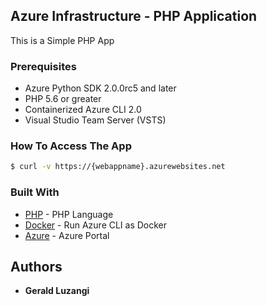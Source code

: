 ## Azure Infrastructure - PHP Application
This is a Simple PHP App

### Prerequisites

- Azure Python SDK 2.0.0rc5 and later
- PHP 5.6 or greater
- Containerized Azure CLI 2.0
- Visual Studio Team Server (VSTS)


### How To Access The App

```bash
$ curl -v https://{webappname}.azurewebsites.net
```

### Built With

* [PHP](https://www.php.net/) - PHP Language
* [Docker](https://hub.docker.com/r/azuresdk/azure-cli-python/) - Run Azure CLI as Docker
* [Azure](portal.azure.com) - Azure Portal


## Authors

* **Gerald Luzangi**

